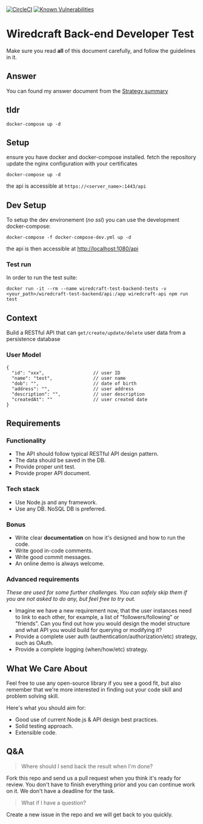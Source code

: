 [![CircleCI](https://circleci.com/gh/lerignoux/wiredcraft-test-backend/tree/master.svg?style=svg)](https://circleci.com/gh/lerignoux/wiredcraft-test-backend/tree/master) [![Known Vulnerabilities](https://snyk.io/test/github/lerignoux/wiredcraft-test-backend/badge.svg?targetFile=api%2Fpackage.json)](https://snyk.io/test/github/lerignoux/wiredcraft-test-backend?targetFile=api%2Fpackage.json)

# Wiredcraft Back-end Developer Test

Make sure you read **all** of this document carefully, and follow the guidelines in it.

## Answer
You can found my answer document from the [Strategy summary](Strategy.md)

## tldr
```
docker-compose up -d
```

## Setup
ensure you have docker and docker-compose installed.
fetch the repository
update the nginx configuration with your certificates
```
docker-compose up -d
```
the api is accessible at `https://<server_name>:1443/api`

## Dev Setup
To setup the dev environement (*no ssl*) you can use the development docker-compose:
```
docker-compose -f docker-compose-dev.yml up -d
```

the api is then accessible at [http://localhost:1080/api](http://localhost:1080/api)

### Test run
In order to run the test suite:
```
docker run -it --rm --name wiredcraft-test-backend-tests -v <your_path>/wiredcraft-test-backend/api:/app wiredcraft-api npm run test
```

## Context

Build a RESTful API that can `get/create/update/delete` user data from a persistence database

### User Model

```
{
  "id": "xxx",                  // user ID
  "name": "test",               // user name
  "dob": "",                    // date of birth
  "address": "",                // user address
  "description": "",            // user description
  "createdAt": ""               // user created date
}
```

## Requirements

### Functionality

- The API should follow typical RESTful API design pattern.
- The data should be saved in the DB.
- Provide proper unit test.
- Provide proper API document.

### Tech stack

- Use Node.js and any framework.
- Use any DB. NoSQL DB is preferred.

### Bonus

- Write clear **documentation** on how it's designed and how to run the code.
- Write good in-code comments.
- Write good commit messages.
- An online demo is always welcome.

### Advanced requirements

*These are used for some further challenges. You can safely skip them if you are not asked to do any, but feel free to try out.*

- Imagine we have a new requirement now, that the user instances need to link to each other, for example, a list of "followers/following" or "friends". Can you find out how you would design the model structure and what API you would build for querying or modifying it?
- Provide a complete user auth (authentication/authorization/etc) strategy, such as OAuth.
- Provide a complete logging (when/how/etc) strategy.

## What We Care About

Feel free to use any open-source library if you see a good fit, but also remember that we're more interested in finding out your code skill and problem solving skill.

Here's what you should aim for:

- Good use of current Node.js & API design best practices.
- Solid testing approach.
- Extensible code.

## Q&A

> Where should I send back the result when I'm done?

Fork this repo and send us a pull request when you think it's ready for review. You don't have to finish everything prior and you can continue work on it. We don't have a deadline for the task.

> What if I have a question?

Create a new issue in the repo and we will get back to you quickly.
